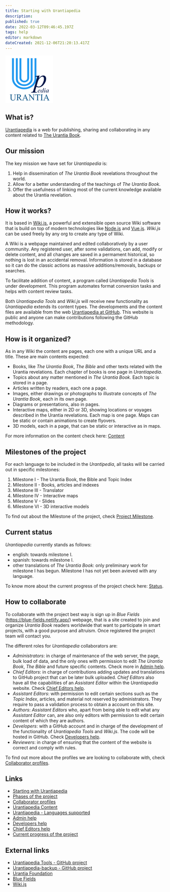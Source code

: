 ```yaml
---
title: Starting with Urantiapedia
description: 
published: true
date: 2022-03-12T09:46:45.197Z
tags: help
editor: markdown
dateCreated: 2021-12-06T21:20:13.417Z
---
```


<img src="/image/uplogo_opt_whiteback.svg" alt="Urantiapedia" width="150"/>

## What is?

[Urantiapedia](https://urantiapedia.org) is a web for publishing, sharing and collaborating in any content related to [The Urantia Book](https://www.urantia.org/).


## Our mission

The key mission we have set for *Urantiapedia* is:
1. Help in dissemination of *The Urantia Book* revelations throughout the world.
2. Allow for a better understanding of the teachings of *The Urantia Book*.
3. Offer the usefulness of linking most of the current knowledge available about the Urantia revelation.


## How it works?

It is based in [Wiki.js](https://js.wiki/), a powerful and extensible open source Wiki software that is build on top of modern technologies like [Node.js](https://nodejs.org/) and [Vue.js](https://vuejs.org/). *Wiki.js* can be used freely by any org to create any type of Wiki.

A Wiki is a webpage maintained and edited collaboratively by a user community. Any registered user, after some validations, can add, modify or delete content, and all changes are saved in a permament historical, so nothing is lost in an accidental removal. Information is stored in a database so it can do the classic actions as massive additions/removals, backups or searches.

To facilitate addition of content, a program called *Urantiapedia Tools* is under development. This program automates format conversion tasks and helps with content review tasks.

Both *Urantiapedia Tools* and *Wiki.js* will receive new functionality as *Urantiapedia* extends its content types. The developments and the content files are available from the web [Urantiapedia at GitHub](https://github.com/JanHerca/urantiapedia). This website is public and anyone can make contributions following the GitHub methodology.

## How is it organized?

As in any Wiki the content are pages, each one with a unique URL and a title. These are main contents expected:

* Books, like *The Urantia Book*, *The Bible* and other texts related with the Urantia revelations. Each chapter of books is one page in *Urantiapedia*.
* Topics about any matter mentioned in *The Urantia Book*. Each topic is stored in a page.
* Articles written by readers, each one a page.
* Images, either drawings or photographs to illustrate concepts of *The Urantia Book*, each in its own page.
* Diagrams or presentations, also in pages.
* Interactive maps, either in 2D or 3D, showing locations or voyages described in the Urantia revelations. Each map is one page. Maps can be static or contain animations to create flyovers.
* 3D models, each in a page, that can be static or interactive as in maps.

For more information on the content check here: [Content](/en/help/content)


## Milestones of the project

For each language to be included in the *Urantipedia*, all tasks will be carried out in specific milestones:
1. Milestone I - The Urantia Book, the Bible and Topic Index
2. Milestone II - Books, articles and indexes
3. Milestone III - Translator
4. Milestone IV - Interactive maps
5. Milestone V - Slides
6. Milestone VI - 3D interactive models

To find out about the Milestone of the project, check [Project Milestone](/en/help/phases).


## Current status

*Urantiapedia* currently stands as follows:
* english: towards milestone I.
* spanish: towards milestone I.
* other translations of *The Urantia Book*: only preliminary work for milestone I has begun.
Milestone I has not yet been avieved with any language.

To know more about the current progress of the project check here: [Status](/en/help/status).


## How to collaborate

To collaborate with the project best way is sign up in *Blue Fields* (https://blue-fields.netlify.app/) webpage, that is a site created to join and organize *Urantia Book* readers worldwide that want to participate in smart projects, with a good purpose and altruism. Once registered the project team will contact you.

The different roles for *Urantiapedia* collaborators are:
* *Administrators*: in charge of maintenance of the web server, the page, bulk load of data, and the only ones with permission to edit *The Urantia Book*, *The Bible* and future specific contents. Check more in [Admin help](/en/help/admin).
* *Chief Editors*: in charge of contributions adding updates and translations to GitHub project that can be later bulk uploaded. *Chief Editors* also have all the capabilities of an *Assistant Editor* within the *Urantiapedia* website. Check [Chief Editors help](/en/help/github).
* *Assistant Editors*: with permission to edit certain sections such as the *Topic Index*, articles, and material not reserved by administrators. They require to pass a validation process to obtain a account on this site.
* *Authors*: *Assistant Editors* who, apart from being able to edit what any *Assistant Editor* can, are also only editors with permission to edit certain content of which they are authors.
* *Developers*: with a GitHub account and in charge of the development of the functionality of *Urantiapedia Tools* and *Wiki.js*. The code will be hosted in GitHub. Check [Developers help](/en/help/devs).
* *Reviewers*: in charge of ensuring that the content of the website is correct and comply with rules.

To find out more about the profiles we are looking to collaborate with, check [Collaborator profiles](/en/help/roles).

## Links

- [Starting with Urantiapedia](/en/help/start)
- [Phases of the project](/en/help/phases)
- [Collaborator profiles](/en/help/roles)
- [Urantiapedia Content](/en/help/content)
- [Urantiapedia - Languages supported](/en/help/languages)
- [Admin help](/en/help/admin)
- [Developers help](/en/help/devs)
- [Chief Editors help](/en/help/github)
- [Current progress of the project](/en/help/status)

## External links

- [Urantiapedia Tools - GitHub project](https://github.com/JanHerca/urantiapedia)
- [Urantiapedia-backup - GitHub project](https://github.com/JanHerca/urantiapedia-backup)
- [Urantia Foundation](https://www.urantia.org/)
- [Blue Fields](https://blue-fields.netlify.app/)
- [Wiki.js](https://js.wiki/)

